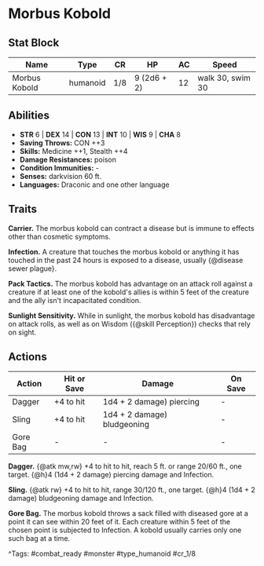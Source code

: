 # Morbus Kobold

## Stat Block

| Name | Type | CR | HP | AC | Speed |
|------|------|----|----|----|-------|
| Morbus Kobold | humanoid | 1/8 | 9 (2d6 + 2) | 12 | walk 30, swim 30 |

## Abilities

- **STR** 6 | **DEX** 14 | **CON** 13 | **INT** 10 | **WIS** 9 | **CHA** 8
- **Saving Throws:** CON ++3  
- **Skills:** Medicine ++1, Stealth ++4  
- **Damage Resistances:** poison  
- **Condition Immunities:** -  
- **Senses:** darkvision 60 ft.  
- **Languages:** Draconic and one other language

## Traits

**Carrier.** The morbus kobold can contract a disease but is immune to effects other than cosmetic symptoms.

**Infection.** A creature that touches the morbus kobold or anything it has touched in the past 24 hours is exposed to a disease, usually {@disease sewer plague}.

**Pack Tactics.** The morbus kobold has advantage on an attack roll against a creature if at least one of the kobold's allies is within 5 feet of the creature and the ally isn't incapacitated condition.

**Sunlight Sensitivity.** While in sunlight, the morbus kobold has disadvantage on attack rolls, as well as on Wisdom ({@skill Perception}) checks that rely on sight.


## Actions

| Action | Hit or Save | Damage | On Save |
|--------|--------------|--------|----------|
| Dagger | +4 to hit | 1d4 + 2 damage) piercing | - |
| Sling | +4 to hit | 1d4 + 2 damage) bludgeoning | - |
| Gore Bag | - | - | - |

**Dagger.** {@atk mw,rw} +4 to hit to hit, reach 5 ft. or range 20/60 ft., one target. {@h}4 (1d4 + 2 damage) piercing damage and Infection.

**Sling.** {@atk rw} +4 to hit to hit, range 30/120 ft., one target. {@h}4 (1d4 + 2 damage) bludgeoning damage and Infection.

**Gore Bag.** The morbus kobold throws a sack filled with diseased gore at a point it can see within 20 feet of it. Each creature within 5 feet of the chosen point is subjected to Infection. A kobold usually carries only one such bag at a time.


^Tags: #combat_ready #monster #type_humanoid #cr_1/8